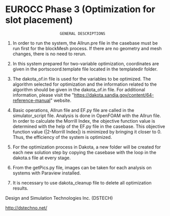 # EUROCC Phase 3 (Optimization for slot placement)                                 
 
							GENERAL DESCRIPTIONS

1. 	In order to run the system, the Allrun.pre file in the casebase must be run first for the blockMesh process. 
	If there are no geometry and mesh changes, there is no need to rerun.

2. 	In this system prepared for two-variable optimization, coordinates are given in the portscoord.template file located in the templatedir folder.

3. 	The dakota_of.in file is used for the variables to be optimized. 
	The algorithm selected for optimization and the information related to the algorithm should be given in the dakota_of.in file. 
	For additional information, please visit the "https://dakota.sandia.gov/content/64-reference-manual" website.

4. 	Basic operations, Allrun file and EF.py file are called in the simulator_script file. 
	Analysis is done in OpenFOAM with the Allrun file. 
	In order to calculate the Morrill Index, the objective function value is determined with the help of the EF.py file in the casebase. 
	This objective function value (|2-Morrill Index|) is minimized by bringing it closer to 0. Thus, the efficiency of the system is optimized.

5. 	For the optimization process in Dakota, a new folder will be created for each new solution step by copying the casebase with the loop in the dakota.s file at every stage.

6. 	From the getPics.py file, images can be taken for each analysis on systems with Paraview installed.

7.	It is necessary to use dakota_cleanup file to delete all optimization results.




Design and Simulation Technologies Inc. (DSTECH)
    
http://dstechno.net/
